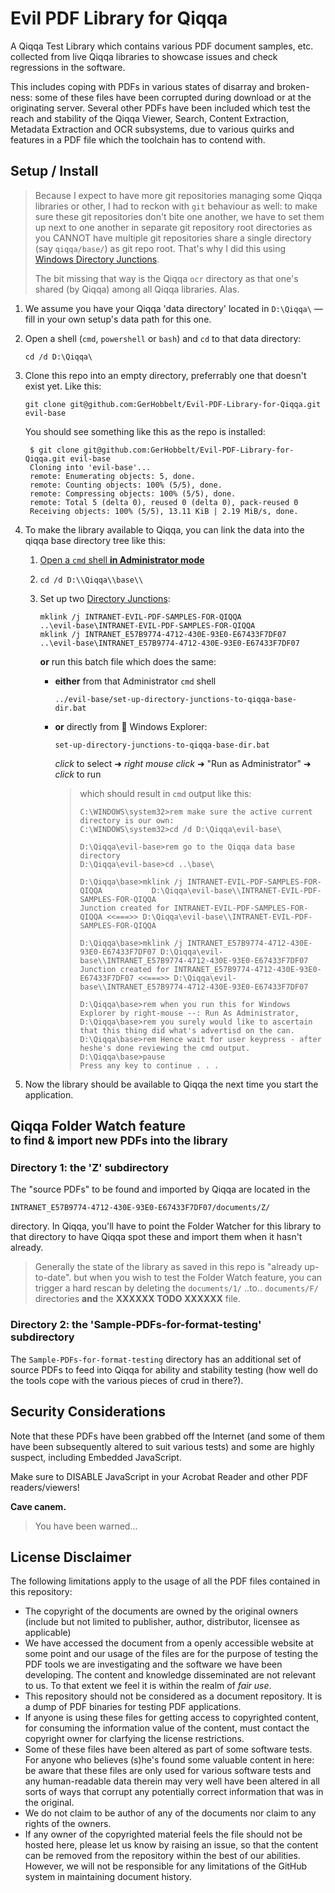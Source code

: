 # Evil PDF Library for Qiqqa

A Qiqqa Test Library which contains various PDF document samples, etc. collected from live Qiqqa libraries to showcase issues and check regressions in the software.

This includes coping with PDFs in various states of disarray and broken-ness: some of these files have been corrupted during download or at the originating server.
Several other PDFs have been included which test the reach and stability of the Qiqqa Viewer, Search, Content Extraction, Metadata Extraction and OCR subsystems, due to various quirks and features in a PDF file which the toolchain has to contend with.



## Setup / Install

> Because I expect to have more git repositories managing some Qiqqa libraries or other, I had to reckon with `git` behaviour as well: to make sure these git repositories don't bite one another, we have to set them up next to one another in separate git repository root directories as you CANNOT have multiple git repositories share a single directory (say `qiqqa/base/`) as git repo root.
> That's why I did this using [Windows Directory Junctions](https://winaero.com/blog/symbolic-link-in-windows-10/).
> 
> The bit missing that way is the Qiqqa `ocr` directory as that one's shared (by Qiqqa) among all Qiqqa libraries. Alas.
> 

1. We assume you have your Qiqqa 'data directory' located in `D:\Qiqqa\` — fill in your own setup's data path for this one.
2. Open a shell (`cmd`, `powershell` or `bash`) and `cd` to that data directory:
   
       cd /d D:\Qiqqa\

3. Clone this repo into an empty directory, preferrably one that doesn't exist yet. Like this:

       git clone git@github.com:GerHobbelt/Evil-PDF-Library-for-Qiqqa.git evil-base

   You should see something like this as the repo is installed:

        $ git clone git@github.com:GerHobbelt/Evil-PDF-Library-for-Qiqqa.git evil-base
        Cloning into 'evil-base'...
        remote: Enumerating objects: 5, done.
        remote: Counting objects: 100% (5/5), done.
        remote: Compressing objects: 100% (5/5), done.
        remote: Total 5 (delta 0), reused 0 (delta 0), pack-reused 0
        Receiving objects: 100% (5/5), 13.11 KiB | 2.19 MiB/s, done.
    
4. To make the library available to Qiqqa, you can link the data into the qiqqa base directory tree like this:

   1. [Open a `cmd` shell **in Administrator mode**](https://learn-powershell.net/2013/07/16/creating-a-symbolic-link-using-powershell/)
   2. `cd /d D:\\Qiqqa\\base\\`
   3. Set up two [Directory Junctions](https://winaero.com/blog/symbolic-link-in-windows-10/):
   
          mklink /j INTRANET-EVIL-PDF-SAMPLES-FOR-QIQQA           ..\evil-base\INTRANET-EVIL-PDF-SAMPLES-FOR-QIQQA
          mklink /j INTRANET_E57B9774-4712-430E-93E0-E67433F7DF07 ..\evil-base\INTRANET_E57B9774-4712-430E-93E0-E67433F7DF07

      **or** run this batch file which does the same: 

      - **either** from that Administrator `cmd` shell 

            ../evil-base/set-up-directory-junctions-to-qiqqa-base-dir.bat

      - **or** directly from :open_file_folder: Windows Explorer: 
      
            set-up-directory-junctions-to-qiqqa-base-dir.bat

        *click* to select
        ➜ *right mouse click*
        ➜ "Run as Administrator"
        ➜ *click* to run

        > which should result in `cmd` output like this:
        >
        > ```
        > C:\WINDOWS\system32>rem make sure the active current directory is our own:
        > C:\WINDOWS\system32>cd /d D:\Qiqqa\evil-base\
        > 
        > D:\Qiqqa\evil-base>rem go to the Qiqqa data base directory
        > D:\Qiqqa\evil-base>cd ..\base\
        > 
        > D:\Qiqqa\base>mklink /j INTRANET-EVIL-PDF-SAMPLES-FOR-QIQQA           D:\Qiqqa\evil-base\\INTRANET-EVIL-PDF-SAMPLES-FOR-QIQQA
        > Junction created for INTRANET-EVIL-PDF-SAMPLES-FOR-QIQQA <<===>> D:\Qiqqa\evil-base\\INTRANET-EVIL-PDF-SAMPLES-FOR-QIQQA
        > 
        > D:\Qiqqa\base>mklink /j INTRANET_E57B9774-4712-430E-93E0-E67433F7DF07 D:\Qiqqa\evil-base\\INTRANET_E57B9774-4712-430E-93E0-E67433F7DF07
        > Junction created for INTRANET_E57B9774-4712-430E-93E0-E67433F7DF07 <<===>> D:\Qiqqa\evil-base\\INTRANET_E57B9774-4712-430E-93E0-E67433F7DF07
        > 
        > D:\Qiqqa\base>rem when you run this for Windows Explorer by right-mouse --: Run As Administrator,
        > D:\Qiqqa\base>rem you surely would like to ascertain that this thing did what's advertisd on the can.
        > D:\Qiqqa\base>rem Hence wait for user keypress - after heshe's done reviewing the cmd output.
        > D:\Qiqqa\base>pause
        > Press any key to continue . . .
        > ```

5. Now the library should be available to Qiqqa the next time you start the application.


## Qiqqa Folder Watch feature <br><sup>to find & import new PDFs into the library</sup>

### Directory 1: the 'Z' subdirectory

The "source PDFs" to be found and imported by Qiqqa are located in the 

```
INTRANET_E57B9774-4712-430E-93E0-E67433F7DF07/documents/Z/
```

directory. In Qiqqa,  you'll have to point the Folder Watcher for this library to that directory to have Qiqqa spot these and import them when it hasn't already. 

> Generally the state of the library as saved in this repo is "already up-to-date". but when you wish to test the Folder Watch feature, you can trigger a hard rescan by deleting the `documents/1/` ..to.. `documents/F/` directories **and** the **XXXXXX TODO XXXXXX** file.


### Directory 2: the 'Sample-PDFs-for-format-testing' subdirectory

The `Sample-PDFs-for-format-testing` directory has an additional set of source PDFs to feed into Qiqqa for ability and stability testing (how well do the tools cope with the various pieces of crud in there?). 



## Security Considerations

Note that these PDFs have been grabbed off the Internet (and some of them have been subsequently altered to suit various tests) and some are highly suspect, including Embedded JavaScript.

Make sure to DISABLE JavaScript in your Acrobat Reader and other PDF readers/viewers!

**Cave canem.**

> You have been warned...





## License Disclaimer

The following limitations apply to the usage of all the PDF files contained in this repository:

* The copyright of the documents are owned by the original owners (include but not limited to 
  publisher, author, distributor, licensee as applicable)
* We have accessed the document from a openly accessible website at some point and our usage
  of the files are for the purpose of testing the PDF tools we are investigating and the software we have been developing. The 
  content and knowledge disseminated are not relevant to us. To that extent we feel it is
  within the realm of *fair use*.
* This repository should not be considered as a document repository. It is a dump of PDF
  binaries for testing PDF applications.
* If anyone is using these files for getting access to copyrighted content, for consuming the 
  information value of the content, must contact the copyright owner for clarfying the license
  restrictions. 
* Some of these files have been altered as part of some software tests. 
  For anyone who believes (s)he's found some valuable content in here: be aware
  that these files are only used for various software tests and any human-readable data therein 
  may very well have been altered in all sorts of ways that corrupt any potentially correct information that 
  was in the original.
* We do not claim to be author of any of the documents nor claim to any rights of the owners.
* If any owner of the copyrighted material feels the file should not be hosted here, please
  let us know by raising an issue, so that the content can be removed from the repository within 
  the best of our abilities. However, we will not be responsible for any limitations of the GitHub 
  system in maintaining document history.
 